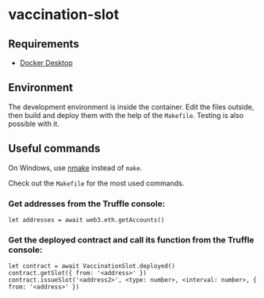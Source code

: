 # vaccination-slot

## Requirements

- [Docker Desktop](https://www.docker.com/products/docker-desktop)

## Environment

The development environment is inside the container. Edit the files outside, then build and deploy them with the help of the `Makefile`.
Testing is also possible with it.

## Useful commands

On Windows, use [nmake](https://docs.microsoft.com/en-us/cpp/build/reference/nmake-reference?view=msvc-160&viewFallbackFrom=vs-2019) instead of `make`.

Check out the `Makefile` for the most used commands.

### Get addresses from the Truffle console:

```
let addresses = await web3.eth.getAccounts()
```

### Get the deployed contract and call its function from the Truffle console:

```
let contract = await VaccinationSlot.deployed()
contract.getSlot({ from: '<address>' })
contract.issueSlot('<address2>', <type: number>, <interval: number>, { from: '<address>' })
```
